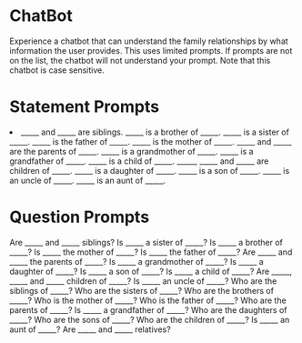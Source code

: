 # ChatBot
Experience a chatbot that can understand the family relationships by what information the user provides. This uses limited prompts. If prompts are not on the list, the chatbot will not understand your prompt. Note that this chatbot is case sensitive.

# Statement Prompts
<li> _____ and _____ are siblings.
_____ is a brother of _____.
_____ is a sister of _____.
_____ is the father of _____.
_____ is the mother of _____.
_____ and _____ are the parents of _____.
_____ is a grandmother of _____.
_____ is a grandfather of _____.
_____ is a child of _____.
_____, _____ and _____ are children of _____.
_____ is a daughter of _____.
_____ is a son of _____.
_____ is an uncle of _____.
_____ is an aunt of _____.

# Question Prompts
Are _____ and _____ siblings?
Is _____ a sister of _____?
Is _____ a brother of _____?
Is _____ the mother of _____?
Is _____ the father of _____?
Are _____ and _____ the parents of _____?
Is _____ a grandmother of _____?
Is _____ a daughter of _____?
Is _____ a son of _____?
Is _____ a child of _____?
Are _____, _____ and _____ children of _____?
Is _____ an uncle of _____?
Who are the siblings of _____?
Who are the sisters of _____?
Who are the brothers of _____?
Who is the mother of _____?
Who is the father of _____?
Who are the parents of _____?
Is _____ a grandfather of _____?
Who are the daughters of _____?
Who are the sons of _____?
Who are the children of _____?
Is _____ an aunt of _____?
Are _____ and _____ relatives?
